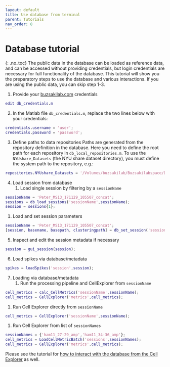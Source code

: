 ```yaml
---
layout: default
title: Use database from terminal
parent: Tutorials
nav_order: 8
---
```

# Database tutorial
{: .no_toc}
The public data in the database can be loaded as reference data, and can be accessed without providing credentials, but login credentials are necessary for full functionality of the database. This tutorial will show you the preparatory steps to use the database and various interactions. If you are using the public data, you can skip step 1-3.

1. Provide your [buzsakilab.com](https://buzsakilab.com/wp/database/) credentials
```m
edit db_credentials.m
```
2. In the Matlab file `db_credentials.m`, replace the two lines below with your credentials:
```m
credentials.username = 'user';
credentials.password = 'password';
```
3. Define paths to data repositories
Paths are generated from the repository definition in the database. Here you need to define the root path for each repository in `db_local_repositories.m`. To use the `NYUshare_Datasets` (the NYU share dataset directory), you must define the system path to the repository, e.g.:
```m
repositories.NYUshare_Datasets = '/Volumes/buzsakilab/Buzsakilabspace/Datasets';
```
4. Load session from database
   1. Load single session by filtering by a `sessionName`
```m
sessionName = 'Peter_MS13_171129_105507_concat';
sessions = db_load_sessions('sessionName',sessionName);
session = sessions{1};
```
   1. Load and set session parameters
```m
sessionName = 'Peter_MS13_171129_105507_concat';
[session, basename, basepath, clusteringpath] = db_set_session('sessionName',sessionName);
```
5. Inspect and edit the session metadata if necessary
```m
session = gui_session(session);
```
6. Load spikes via database/metadata
```m
spikes = loadSpikes('session',session);
```
7. Loading via database/metadata
   1. Run the processing pipeline and CellExplorer from `sessionName`
```m
cell_metrics = calc_CellMetrics('sessionName',sessionName);
cell_metrics = CellExplorer('metrics',cell_metrics);
```
   1. Run Cell Explorer directly from `sessionName`
```m
cell_metrics = CellExplorer('sessionName',sessionName);
```
   1. Run Cell Explorer from list of `sessionNames`
```m
sessionNames = {'ham11_27-29_amp','ham11_34-36_amp'};
cell_metrics = LoadCellMetricBatch('sessions',sessionNames);
cell_metrics = CellExplorer('metrics',cell_metrics);
```

Please see the tutorial for [how to interact with the database from the Cell Explorer]({{"/tutorials/database-sessions-dialog/"|absolute_url}}) as well.
